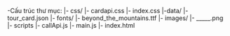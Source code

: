 -Cấu trúc thư mục:
  |- css/
     |- cardapi.css
     |- index.css
  |-data/
     |- tour_card.json
  |- fonts/
     |- beyond_the_mountains.ttf
  |- images/
     |- _____.png
  |- scripts
     |- callApi.js
     |- main.js
  |- index.html